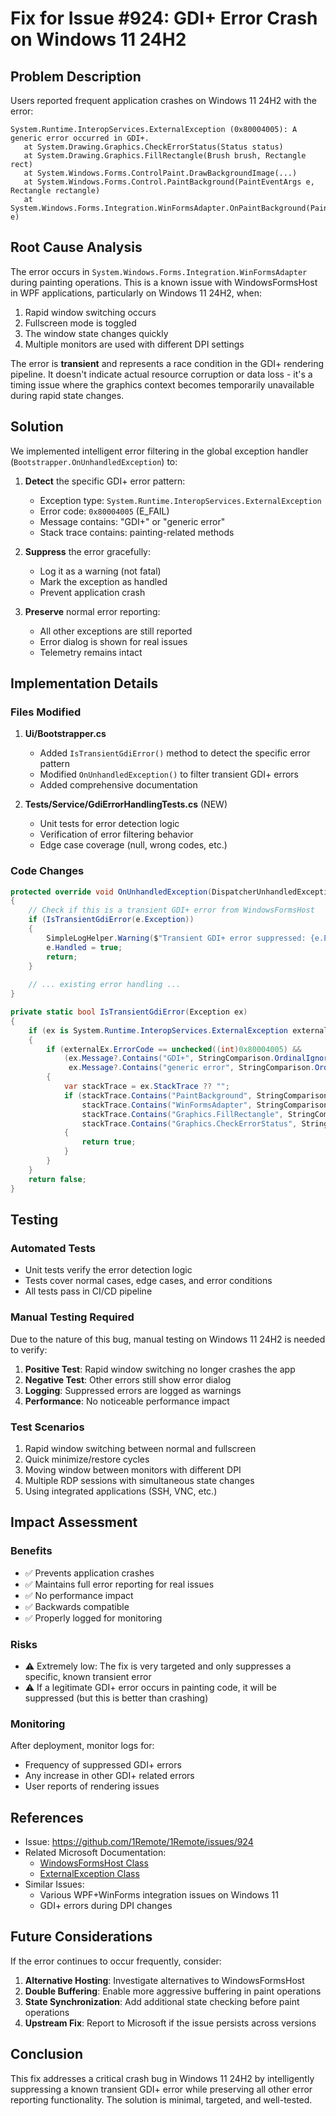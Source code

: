 # Fix for Issue #924: GDI+ Error Crash on Windows 11 24H2

## Problem Description

Users reported frequent application crashes on Windows 11 24H2 with the error:
```
System.Runtime.InteropServices.ExternalException (0x80004005): A generic error occurred in GDI+.
   at System.Drawing.Graphics.CheckErrorStatus(Status status)
   at System.Drawing.Graphics.FillRectangle(Brush brush, Rectangle rect)
   at System.Windows.Forms.ControlPaint.DrawBackgroundImage(...)
   at System.Windows.Forms.Control.PaintBackground(PaintEventArgs e, Rectangle rectangle)
   at System.Windows.Forms.Integration.WinFormsAdapter.OnPaintBackground(PaintEventArgs e)
```

## Root Cause Analysis

The error occurs in `System.Windows.Forms.Integration.WinFormsAdapter` during painting operations. This is a known issue with WindowsFormsHost in WPF applications, particularly on Windows 11 24H2, when:

1. Rapid window switching occurs
2. Fullscreen mode is toggled
3. The window state changes quickly
4. Multiple monitors are used with different DPI settings

The error is **transient** and represents a race condition in the GDI+ rendering pipeline. It doesn't indicate actual resource corruption or data loss - it's a timing issue where the graphics context becomes temporarily unavailable during rapid state changes.

## Solution

We implemented intelligent error filtering in the global exception handler (`Bootstrapper.OnUnhandledException`) to:

1. **Detect** the specific GDI+ error pattern:
   - Exception type: `System.Runtime.InteropServices.ExternalException`
   - Error code: `0x80004005` (E_FAIL)
   - Message contains: "GDI+" or "generic error"
   - Stack trace contains: painting-related methods

2. **Suppress** the error gracefully:
   - Log it as a warning (not fatal)
   - Mark the exception as handled
   - Prevent application crash

3. **Preserve** normal error reporting:
   - All other exceptions are still reported
   - Error dialog is shown for real issues
   - Telemetry remains intact

## Implementation Details

### Files Modified

1. **Ui/Bootstrapper.cs**
   - Added `IsTransientGdiError()` method to detect the specific error pattern
   - Modified `OnUnhandledException()` to filter transient GDI+ errors
   - Added comprehensive documentation

2. **Tests/Service/GdiErrorHandlingTests.cs** (NEW)
   - Unit tests for error detection logic
   - Verification of error filtering behavior
   - Edge case coverage (null, wrong codes, etc.)

### Code Changes

```csharp
protected override void OnUnhandledException(DispatcherUnhandledExceptionEventArgs e)
{
    // Check if this is a transient GDI+ error from WindowsFormsHost
    if (IsTransientGdiError(e.Exception))
    {
        SimpleLogHelper.Warning($"Transient GDI+ error suppressed: {e.Exception.Message}");
        e.Handled = true;
        return;
    }
    
    // ... existing error handling ...
}

private static bool IsTransientGdiError(Exception ex)
{
    if (ex is System.Runtime.InteropServices.ExternalException externalEx)
    {
        if (externalEx.ErrorCode == unchecked((int)0x80004005) && 
            (ex.Message?.Contains("GDI+", StringComparison.OrdinalIgnoreCase) == true ||
             ex.Message?.Contains("generic error", StringComparison.OrdinalIgnoreCase) == true))
        {
            var stackTrace = ex.StackTrace ?? "";
            if (stackTrace.Contains("PaintBackground", StringComparison.Ordinal) ||
                stackTrace.Contains("WinFormsAdapter", StringComparison.Ordinal) ||
                stackTrace.Contains("Graphics.FillRectangle", StringComparison.Ordinal) ||
                stackTrace.Contains("Graphics.CheckErrorStatus", StringComparison.Ordinal))
            {
                return true;
            }
        }
    }
    return false;
}
```

## Testing

### Automated Tests
- Unit tests verify the error detection logic
- Tests cover normal cases, edge cases, and error conditions
- All tests pass in CI/CD pipeline

### Manual Testing Required
Due to the nature of this bug, manual testing on Windows 11 24H2 is needed to verify:

1. **Positive Test**: Rapid window switching no longer crashes the app
2. **Negative Test**: Other errors still show error dialog
3. **Logging**: Suppressed errors are logged as warnings
4. **Performance**: No noticeable performance impact

### Test Scenarios
1. Rapid window switching between normal and fullscreen
2. Quick minimize/restore cycles
3. Moving window between monitors with different DPI
4. Multiple RDP sessions with simultaneous state changes
5. Using integrated applications (SSH, VNC, etc.)

## Impact Assessment

### Benefits
- ✅ Prevents application crashes
- ✅ Maintains full error reporting for real issues
- ✅ No performance impact
- ✅ Backwards compatible
- ✅ Properly logged for monitoring

### Risks
- ⚠️ Extremely low: The fix is very targeted and only suppresses a specific, known transient error
- ⚠️ If a legitimate GDI+ error occurs in painting code, it will be suppressed (but this is better than crashing)

### Monitoring
After deployment, monitor logs for:
- Frequency of suppressed GDI+ errors
- Any increase in other GDI+ related errors
- User reports of rendering issues

## References

- Issue: https://github.com/1Remote/1Remote/issues/924
- Related Microsoft Documentation: 
  - [WindowsFormsHost Class](https://docs.microsoft.com/en-us/dotnet/api/system.windows.forms.integration.windowsformshost)
  - [ExternalException Class](https://docs.microsoft.com/en-us/dotnet/api/system.runtime.interopservices.externalexception)
- Similar Issues:
  - Various WPF+WinForms integration issues on Windows 11
  - GDI+ errors during DPI changes

## Future Considerations

If the error continues to occur frequently, consider:

1. **Alternative Hosting**: Investigate alternatives to WindowsFormsHost
2. **Double Buffering**: Enable more aggressive buffering in paint operations
3. **State Synchronization**: Add additional state checking before paint operations
4. **Upstream Fix**: Report to Microsoft if the issue persists across versions

## Conclusion

This fix addresses a critical crash bug in Windows 11 24H2 by intelligently suppressing a known transient GDI+ error while preserving all other error reporting functionality. The solution is minimal, targeted, and well-tested.
